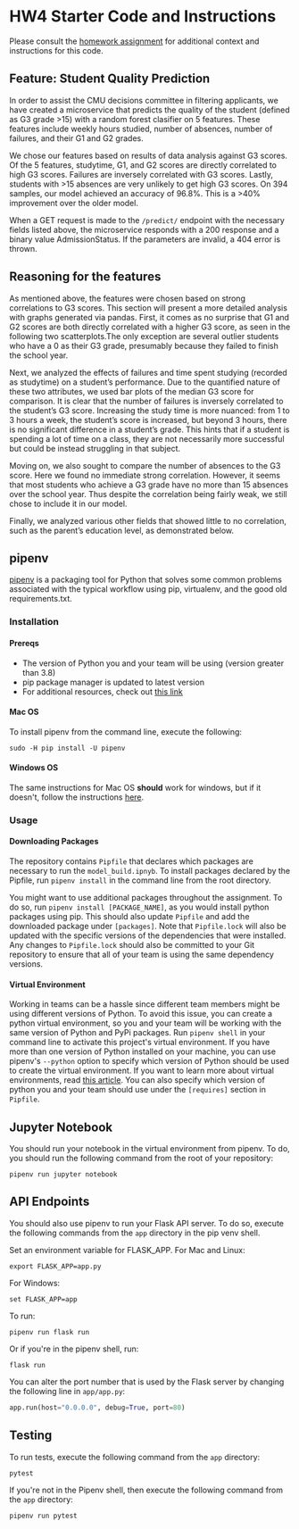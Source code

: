 # HW4 Starter Code and Instructions

Please consult the [homework assignment](https://cmu-313.github.io//assignments/hw4) for additional context and instructions for this code.

## Feature: Student Quality Prediction
In order to assist the CMU decisions committee in filtering applicants, we have created a microservice that predicts the quality of the student (defined as G3 grade >15) with a random forest clasifier on 5 features. These features include weekly hours studied, number of absences, number of failures, and their G1 and G2 grades. 

We chose our features based on results of data analysis against G3 scores. Of the 5 features, studytime, G1, and G2 scores are directly correlated to high G3 scores. Failures are inversely correlated with G3 scores. Lastly, students with >15 absences are very unlikely to get high G3 scores. On 394 samples, our model achieved an accuracy of 96.8%. This is a >40% improvement over the older model.  

When a GET request is made to the `/predict/` endpoint with the necessary fields listed above, the microservice responds with a 200 response and a binary value AdmissionStatus. If the parameters are invalid, a 404 error is thrown.

## Reasoning for the features
As mentioned above, the features were chosen based on strong correlations to G3 scores. This section will present a more detailed analysis with graphs generated via pandas. First, it comes as no surprise that G1 and G2 scores are both directly correlated with a higher G3 score, as seen in the following two scatterplots.The only exception are several outlier students who have a 0 as their G3 grade, presumably because they failed to finish the school year.

Next, we analyzed the effects of failures and time spent studying (recorded as studytime) on a student’s performance. Due to the quantified nature of these two attributes, we used bar plots of the median G3 score for comparison. It is clear that the number of failures is inversely correlated to the student’s G3 score. Increasing the study time is more nuanced: from 1 to 3 hours a week, the student’s score is increased, but beyond 3 hours, there is no significant difference in a student’s grade. This hints that if a student is spending a lot of time on a class, they are not necessarily more successful but could be instead struggling in that subject.

Moving on, we also sought to compare the number of absences to the G3 score. Here we found no immediate strong correlation. However, it seems that most students who achieve a G3 grade have no more than 15 absences over the school year. Thus despite the correlation being fairly weak, we still chose to include it in our model.

Finally, we analyzed various other fields that showed little to no correlation, such as the parent’s education level, as demonstrated below.



## pipenv

[pipenv](https://pipenv.pypa.io/en/latest) is a packaging tool for Python that solves some common problems associated with the typical workflow using pip, virtualenv, and the good old requirements.txt.

### Installation

#### Prereqs

- The version of Python you and your team will be using (version greater than 3.8)
- pip package manager is updated to latest version
- For additional resources, check out [this link](https://pipenv-fork.readthedocs.io/en/latest/install.html#installing-pipenv)

#### Mac OS

To install pipenv from the command line, execute the following:

```terminal
sudo -H pip install -U pipenv
```

#### Windows OS

The same instructions for Mac OS **should** work for windows, but if it doesn't, follow the instructions [here](https://www.pythontutorial.net/python-basics/install-pipenv-windows).

### Usage

#### Downloading Packages

The repository contains `Pipfile` that declares which packages are necessary to run the `model_build.ipnyb`.
To install packages declared by the Pipfile, run `pipenv install` in the command line from the root directory.

You might want to use additional packages throughout the assignment.
To do so, run `pipenv install [PACKAGE_NAME]`, as you would install python packages using pip.
This should also update `Pipfile` and add the downloaded package under `[packages]`.
Note that `Pipfile.lock` will also be updated with the specific versions of the dependencies that were installed.
Any changes to `Pipfile.lock` should also be committed to your Git repository to ensure that all of your team is using the same dependency versions.

#### Virtual Environment

Working in teams can be a hassle since different team members might be using different versions of Python.
To avoid this issue, you can create a python virtual environment, so you and your team will be working with the same version of Python and PyPi packages.
Run `pipenv shell` in your command line to activate this project's virtual environment.
If you have more than one version of Python installed on your machine, you can use pipenv's `--python` option to specify which version of Python should be used to create the virtual environment.
If you want to learn more about virtual environments, read [this article](https://docs.python-guide.org/dev/virtualenvs/#using-installed-packages).
You can also specify which version of python you and your team should use under the `[requires]` section in `Pipfile`.

## Jupyter Notebook

You should run your notebook in the virtual environment from pipenv.
To do, you should run the following command from the root of your repository:

```terminal
pipenv run jupyter notebook
```

## API Endpoints

You should also use pipenv to run your Flask API server.
To do so, execute the following commands from the `app` directory in the pip venv shell.


Set an environment variable for FLASK_APP.
For Mac and Linux:
```terminal
export FLASK_APP=app.py
```

For Windows:
```terminal
set FLASK_APP=app
```

To run:
```terminal
pipenv run flask run
```

Or if you're in the pipenv shell, run:
```terminal
flask run
```

You can alter the port number that is used by the Flask server by changing the following line in `app/app.py`:

```python
app.run(host="0.0.0.0", debug=True, port=80)
```

## Testing

To run tests, execute the following command from the `app` directory:

```terminal
pytest
```

If you're not in the Pipenv shell, then execute the following command from the `app` directory:

```terminal
pipenv run pytest
```
